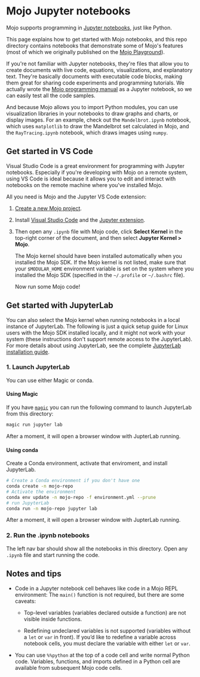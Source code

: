 # Mojo Jupyter notebooks

Mojo supports programming in [Jupyter notebooks](https://jupyter.org/), just
like Python.

This page explains how to get started with Mojo notebooks, and this repo
directory contains notebooks that demonstrate some of Mojo's features
(most of which we originally published on the [Mojo
Playground](https://docs.modular.com/mojo/playground)).

If you're not familiar with Jupyter notebooks, they're files that allow you to
create documents with live code, equations, visualizations, and explanatory
text. They're basically documents with executable code blocks, making them
great for sharing code experiments and programming tutorials. We actually wrote
the [Mojo programming
manual](https://docs.modular.com/mojo/programming-manual.html) as a Jupyter
notebook, so we can easily test all the code samples.

And because Mojo allows you to import Python modules, you can use visualization
libraries in your notebooks to draw graphs and charts, or display images. For
an example, check out the `Mandelbrot.ipynb` notebook, which uses `matplotlib`
to draw the Mandelbrot set calculated in Mojo, and the `RayTracing.ipynb`
notebook, which draws images using `numpy`.

## Get started in VS Code

Visual Studio Code is a great environment for programming with Jupyter
notebooks. Especially if you're developing with Mojo on a remote system, using
VS Code is ideal because it allows you to edit and interact with notebooks on
the remote machine where you've installed Mojo.

All you need is Mojo and the Jupyter VS Code extension:

1. [Create a new Mojo
project](https://docs.modular.com/mojo/manual/get-started#1-create-a-new-project).

2. Install [Visual Studio Code](https://code.visualstudio.com/) and the
   [Jupyter
   extension](https://marketplace.visualstudio.com/items?itemName=ms-toolsai.jupyter).

3. Then open any `.ipynb` file with Mojo code, click **Select Kernel** in the
   top-right corner of the document, and then select **Jupyter Kernel > Mojo**.

   The Mojo kernel should have been installed automatically when you installed
   the Mojo SDK. If the Mojo kernel is not listed, make sure that your
   `$MODULAR_HOME` environment variable is set on the system where you
   installed the Mojo SDK (specified in the `~/.profile` or `~/.bashrc` file).

   Now run some Mojo code!

## Get started with JupyterLab

You can also select the Mojo kernel when running notebooks in a local instance
of JupyterLab. The following is just a quick setup guide for Linux users with
the Mojo SDK installed locally, and it might not work with your system (these
instructions don't support remote access to the JupyterLab). For more details
about using JupyterLab, see the complete [JupyterLab installation
guide](https://jupyterlab.readthedocs.io/en/latest/getting_started/installation.html).

### 1. Launch JupyterLab

You can use either Magic or conda.

#### Using Magic

If you have [`magic`](https://docs.modular.com/magic) you can run the following
command to launch JupyterLab from this directory:

```sh
magic run jupyter lab
```

After a moment, it will open a browser window with JupterLab running.

#### Using conda

Create a Conda environment, activate that enviroment, and install JupyterLab.

``` sh
# Create a Conda environment if you don't have one
conda create -n mojo-repo
# Activate the environment
conda env update -n mojo-repo -f environment.yml --prune
# run JupyterLab
conda run -n mojo-repo jupyter lab
```

After a moment, it will open a browser window with JupterLab running.

### 2. Run the .ipynb notebooks

The left nav bar should show all the notebooks in this directory.
Open any `.ipynb` file and start running the code.

## Notes and tips

- Code in a Jupyter notebook cell behaves like code in a Mojo REPL environment:
  The `main()` function is not required, but there are some caveats:

  - Top-level variables (variables declared outside a function) are not visible
    inside functions.

  - Redefining undeclared variables is not supported (variables without a `let`
    or `var` in front). If you’d like to redefine a variable across notebook
    cells, you must declare the variable with either `let` or `var`.

- You can use `%%python` at the top of a code cell and write normal Python
  code. Variables, functions, and imports defined in a Python cell are available
  from subsequent Mojo code cells.
